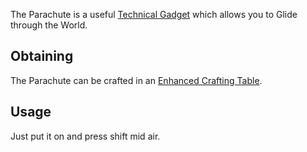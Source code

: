 The Parachute is a useful [Technical Gadget](https://github.com/TheBusyBiscuit/Slimefun4/wiki/Technical-Gadget) which allows you to Glide through the World.

## Obtaining
The Parachute can be crafted in an [Enhanced Crafting Table](https://github.com/TheBusyBiscuit/Slimefun4/wiki/Enhanced-Crafting-Table).

## Usage
Just put it on and press shift mid air.

